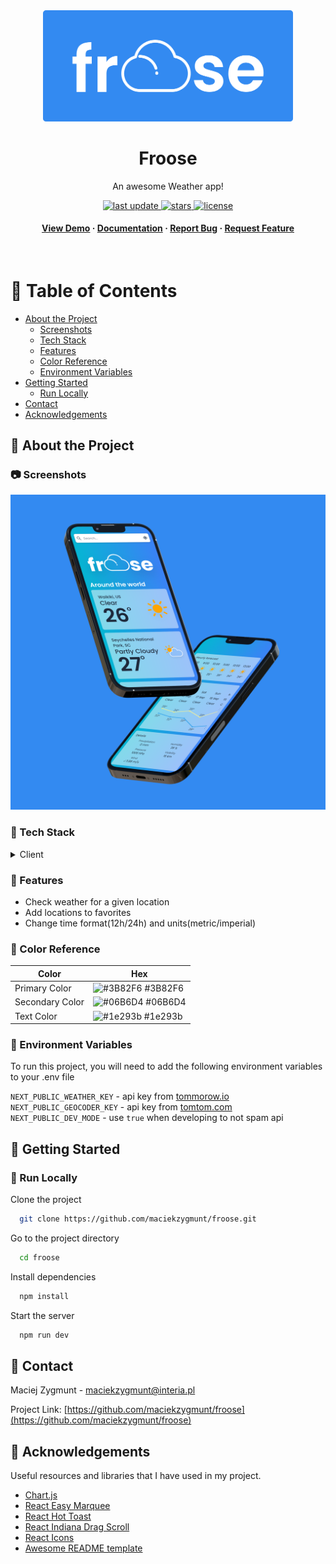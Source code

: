 <div align="center">

  <img src="icons/Froose Logo.png" alt="logo" width="400" height="auto" />
  <h1>Froose</h1>
  
  <p>
    An awesome Weather app! 
  </p>

<p>
  <a href="">
    <img src="https://img.shields.io/github/last-commit/maciekzygmunt/froose" alt="last update" />
  </a>
  <a href="https://github.com/maciekzygmunt/froose/stargazers">
    <img src="https://img.shields.io/github/stars/maciekzygmunt/froose" alt="stars" />
  </a>
  <a href="https://github.com/maciekzygmunt/froose/blob/master/LICENSE">
    <img src="https://img.shields.io/github/license/maciekzygmunt/froose" alt="license" />
  </a>
</p>
   
<h4>
    <a href="https://froose.vercel.app/">View Demo</a>
  <span> · </span>
    <a href="https://github.com/maciekzygmunt/froose">Documentation</a>
  <span> · </span>
    <a href="https://github.com/maciekzygmunt/froose/issues/">Report Bug</a>
  <span> · </span>
    <a href="https://github.com/maciekzygmunt/froose/issues/">Request Feature</a>
  </h4>
</div>

<br />

<!-- Table of Contents -->

# :notebook_with_decorative_cover: Table of Contents

- [About the Project](#star2-about-the-project)
  - [Screenshots](#camera-screenshots)
  - [Tech Stack](#space_invader-tech-stack)
  - [Features](#dart-features)
  - [Color Reference](#art-color-reference)
  - [Environment Variables](#key-environment-variables)
- [Getting Started](#toolbox-getting-started)
  - [Run Locally](#running-run-locally)
- [Contact](#handshake-contact)
- [Acknowledgements](#gem-acknowledgements)

<!-- About the Project -->

## :star2: About the Project

<!-- Screenshots -->

### :camera: Screenshots

<div align="center"> 
  <img src="icons/render.png" alt="screenshot" />
</div>

<!-- TechStack -->

### :space_invader: Tech Stack

<details>
  <summary>Client</summary>
  <ul>
    <li><a href="https://www.typescriptlang.org/">Typescript</a></li>
    <li><a href="https://nextjs.org/">Next.js</a></li>
    <li><a href="https://tailwindcss.com/">TailwindCSS</a></li>
  </ul>
</details>

<!-- Features -->

### :dart: Features

- Check weather for a given location
- Add locations to favorites
- Change time format(12h/24h) and units(metric/imperial)

<!-- Color Reference -->

### :art: Color Reference

| Color           | Hex                                                                  |
| --------------- | -------------------------------------------------------------------- |
| Primary Color   | ![#3B82F6](https://via.placeholder.com/15/3B82F6/3B82F6.png) #3B82F6 |
| Secondary Color | ![#06B6D4](https://via.placeholder.com/15/06B6D4/06B6D4.png) #06B6D4 |
| Text Color      | ![#1e293b](https://via.placeholder.com/15/1e293b/1e293b.png) #1e293b |

<!-- Env Variables -->

### :key: Environment Variables

To run this project, you will need to add the following environment variables to your .env file

`NEXT_PUBLIC_WEATHER_KEY` - api key from [tommorow.io](https://www.tomorrow.io/)  
`NEXT_PUBLIC_GEOCODER_KEY` - api key from [tomtom.com](https://developer.tomtom.com/)  
`NEXT_PUBLIC_DEV_MODE` - use `true` when developing to not spam api

<!-- Getting Started -->

## :toolbox: Getting Started

<!-- Prerequisites -->

### :running: Run Locally

Clone the project

```bash
  git clone https://github.com/maciekzygmunt/froose.git
```

Go to the project directory

```bash
  cd froose
```

Install dependencies

```bash
  npm install
```

Start the server

```bash
  npm run dev
```

<!-- Contact -->

## :handshake: Contact

Maciej Zygmunt - maciekzygmunt@interia.pl

Project Link: [https://github.com/maciekzygmunt/froose](https://github.com/maciekzygmunt/froose)

<!-- Acknowledgments -->

## :gem: Acknowledgements

Useful resources and libraries that I have used in my project.

- [Chart.js](https://www.chartjs.org/)
- [React Easy Marquee](https://github.com/jagnani73/react-easy-marquee)
- [React Hot Toast](https://react-hot-toast.com/)
- [React Indiana Drag Scroll](https://github.com/norserium/react-indiana-drag-scroll)
- [React Icons](https://react-icons.github.io/react-icons/)
- [Awesome README template](https://github.com/Louis3797/awesome-readme-template)
